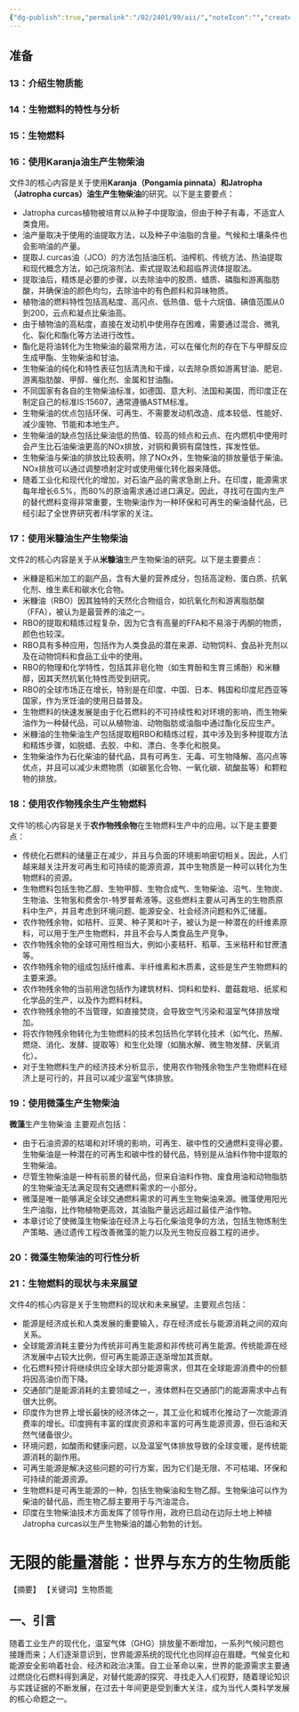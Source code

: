 ```yaml
---
{"dg-publish":true,"permalink":"/02/2401/99/aii/","noteIcon":"","created":"2025-01-31T00:35","updated":"2025-07-01T13:38"}
---
```


## 准备
### 13：介绍生物质能
### 14：生物燃料的特性与分析
### 15：生物燃料
### 16：使用Karanja油生产生物柴油
文件3的核心内容是关于使用**Karanja（Pongamia pinnata）和Jatropha（Jatropha curcas）油生产生物柴油**的研究。以下是主要要点：

- Jatropha curcas植物被培育以从种子中提取油，但由于种子有毒，不适宜人类食用。
- 油产量取决于使用的油提取方法，以及种子中油脂的含量。气候和土壤条件也会影响油的产量。
- 提取J. curcas油（JCO）的方法包括油压机、油榨机、传统方法、热油提取和现代概念方法，如己烷溶剂法、索式提取法和超临界流体提取法。
- 提取油后，精炼是必要的步骤，以去除油中的胶质、蜡质、磷脂和游离脂肪酸，并确保油的颜色均匀，去除油中的有色颜料和异味物质。
- 植物油的燃料特性包括高粘度、高闪点、低热值、低十六烷值、碘值范围从0到200，云点和凝点比柴油高。
- 由于植物油的高粘度，直接在发动机中使用存在困难，需要通过混合、微乳化、裂化和酯化等方法进行改性。
- 酯化是将油转化为生物柴油的最常用方法，可以在催化剂的存在下与甲醇反应生成甲酯、生物柴油和甘油。
- 生物柴油的纯化和特性表征包括清洗和干燥，以去除杂质如游离甘油、肥皂、游离脂肪酸、甲醇、催化剂、金属和甘油酯。
- 不同国家有各自的生物柴油标准，如德国、意大利、法国和美国，而印度正在制定自己的标准IS:15607，通常遵循ASTM标准。
- 生物柴油的优点包括环保、可再生、不需要发动机改造、成本较低、性能好、减少废物、节能和本地生产。
- 生物柴油的缺点包括比柴油低的热值、较高的倾点和云点、在内燃机中使用时会产生比石油柴油更高的NOx排放，对铜和黄铜有腐蚀性，挥发性低。
- 生物柴油与柴油的排放比较表明，除了NOx外，生物柴油的排放量低于柴油。NOx排放可以通过调整喷射定时或使用催化转化器来降低。
- 随着工业化和现代化的增加，对石油产品的需求急剧上升。在印度，能源需求每年增长6.5%，而80%的原油需求通过进口满足。因此，寻找可在国内生产的替代燃料变得非常重要，生物柴油作为一种环保和可再生的柴油替代品，已经引起了全世界研究者/科学家的关注。
### 17：使用米糠油生产生物柴油
文件2的核心内容是关于从**米糠油**生产生物柴油的研究。以下是主要要点：

- 米糠是稻米加工的副产品，含有大量的营养成分，包括高淀粉、蛋白质、抗氧化剂、维生素E和碳水化合物。
- 米糠油（RBO）因其独特的天然化合物组合，如抗氧化剂和游离脂肪酸（FFA），被认为是最营养的油之一。
- RBO的提取和精炼过程复杂，因为它含有高量的FFA和不易溶于丙酮的物质，颜色也较深。
- RBO具有多种应用，包括作为人类食品的潜在来源、动物饲料、食品补充剂以及在动物饲料和食品工业中的使用。
- RBO的物理和化学特性，包括其非皂化物（如生育酚和生育三烯酚）和米糠醇，因其天然抗氧化特性而受到研究。
- RBO的全球市场正在增长，特别是在印度、中国、日本、韩国和印度尼西亚等国家，作为烹饪油的使用日益普及。
- 生物燃料的快速发展是由于化石燃料的不可持续性和对环境的影响，而生物柴油作为一种替代品，可以从植物油、动物脂肪或油脂中通过酯化反应生产。
- 米糠油的生物柴油生产包括提取粗RBO和精炼过程，其中涉及到多种提取方法和精炼步骤，如脱蜡、去胶、中和、漂白、冬季化和脱臭。
- 生物柴油作为石化柴油的替代品，具有可再生、无毒、可生物降解、高闪点等优点，并且可以减少未燃物质（如碳氢化合物、一氧化碳、硫酸盐等）和颗粒物的排放。
### 18：使用农作物残余生产生物燃料
文件1的核心内容是关于**农作物残余物**在生物燃料生产中的应用。以下是主要要点：

- 传统化石燃料的储量正在减少，并且与负面的环境影响密切相关。因此，人们越来越关注开发可再生和可持续的能源资源，其中生物质是一种可以转化为生物燃料的资源。
- 生物燃料包括生物乙醇、生物甲醇、生物合成气、生物柴油、沼气、生物炭、生物油、生物氢和费舍尔-特罗普希液等。这些燃料主要从可再生的生物质原料中生产，并且考虑到环境问题、能源安全、社会经济问题和外汇储蓄。
- 农作物残余物，如秸秆、豆荚、种子荚和叶子，被认为是一种潜在的纤维素原料，可以用于生产生物燃料，并且不会与人类食品生产竞争。
- 农作物残余物的全球可用性相当大，例如小麦秸秆、稻草、玉米秸秆和甘蔗渣等。
- 农作物残余物的组成包括纤维素、半纤维素和木质素，这些是生产生物燃料的主要来源。
- 农作物残余物的当前用途包括作为建筑材料、饲料和垫料、蘑菇栽培、纸浆和化学品的生产，以及作为燃料材料。
- 农作物残余物的不当管理，如直接焚烧，会导致空气污染和温室气体排放增加。
- 将农作物残余物转化为生物燃料的技术包括热化学转化技术（如气化、热解、燃烧、消化、发酵、提取等）和生化处理（如酶水解、微生物发酵、厌氧消化）。
- 对于生物燃料生产的经济技术分析显示，使用农作物残余物生产生物燃料在经济上是可行的，并且可以减少温室气体排放。
### 19：使用微藻生产生物柴油
**微藻**生产生物柴油
主要观点包括：

- 由于石油资源的枯竭和对环境的影响，可再生、碳中性的交通燃料变得必要。生物柴油是一种潜在的可再生和碳中性的替代品，特别是从油料作物中提取的生物柴油。
- 尽管生物柴油是一种有前景的替代品，但来自油料作物、废食用油和动物脂肪的生物柴油无法满足现有交通燃料需求的一小部分。
- 微藻是唯一能够满足全球交通燃料需求的可再生生物柴油来源。微藻使用阳光生产油脂，比作物植物更高效，其油脂产量远远超过最佳产油作物。
- 本章讨论了使微藻生物柴油在经济上与石化柴油竞争的方法，包括生物炼制生产策略、通过遗传工程改善微藻的能力以及光生物反应器工程的进步。
### 20：微藻生物柴油的可行性分析
### 21：生物燃料的现状与未来展望
文件4的核心内容是关于生物燃料的现状和未来展望。主要观点包括：

- 能源是经济成长和人类发展的重要输入，存在经济成长与能源消耗之间的双向关系。
- 全球能源消耗主要分为传统非可再生能源和非传统可再生能源。传统能源在经济发展中占较大比例，但可再生能源正逐渐增加其贡献。
- 化石燃料预计将继续供应全球大部分能源需求，但其在全球能源消费中的份额将因高油价而下降。
- 交通部门是能源消耗的主要领域之一，液体燃料在交通部门的能源需求中占有很大比例。
- 印度作为世界上增长最快的经济体之一，其工业化和城市化推动了一次能源消费率的增长。印度拥有丰富的煤炭资源和丰富的可再生能源资源，但石油和天然气储备很少。
- 环境问题，如酸雨和健康问题，以及温室气体排放导致的全球变暖，是传统能源消耗的副作用。
- 可再生能源是解决这些问题的可行方案，因为它们是无限、不可枯竭、环保和可持续的能源资源。
- 生物燃料是可再生能源的一种，包括生物柴油和生物乙醇。生物柴油可以作为柴油的替代品，而生物乙醇主要用于与汽油混合。
- 印度在生物柴油技术方面发挥了领导作用，政府已启动在边际土地上种植Jatropha curcas以生产生物柴油的雄心勃勃的计划。
# 无限的能量潜能：世界与东方的生物质能
【摘要】
【关键词】生物质能

## 一、引言
随着工业生产的现代化，温室气体（GHG）排放量不断增加，一系列气候问题也接踵而来；人们逐渐意识到，世界能源系统的现代化也同样迫在眉睫。气候变化和能源安全影响着社会、经济和政治决策。自工业革命以来，世界的能源需求主要通过燃烧化石燃料得到满足，对替代能源的探究、寻找走入人们视野，随着理论知识与实践证据的不断发展，在过去十年间更是受到重大关注，成为当代人类科学发展的核心命题之一。